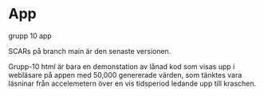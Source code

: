 # App
grupp 10 app

SCARs på branch main är den senaste versionen. 

Grupp-10 html är bara en demonstation av lånad kod som visas upp i webläsare på appen med 50,000 genererade värden, som tänktes vara läsninar från accelemetern över en vis tidsperiod ledande upp till kraschen. 
